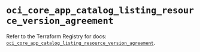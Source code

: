 # `oci_core_app_catalog_listing_resource_version_agreement`

Refer to the Terraform Registry for docs: [`oci_core_app_catalog_listing_resource_version_agreement`](https://registry.terraform.io/providers/oracle/oci/6.37.0/docs/resources/core_app_catalog_listing_resource_version_agreement).
